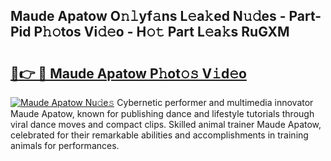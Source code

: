 ## Maude Apatow O𝚗𝚕yf𝚊ns L𝚎a𝚔ed N𝚞𝚍es - Part-Pid P𝚑𝚘tos Vi𝚍𝚎o - H𝚘𝚝 Part L𝚎a𝚔s RuGXM

# <h2><a href="http://kfeh29.oniu.top/?m=Maude+Apatow">🔗👉 🔴 Maude Apatow P𝚑ot𝚘𝚜 V𝚒d𝚎o</a></h2>

[![Maude Apatow Nu𝚍e𝚜](https://i.imgur.com/0qMVB7G.gif)](http://kfeh29.oniu.top/?m=Maude+Apatow)
Cybernetic performer and multimedia innovator Maude Apatow, known for publishing dance and lifestyle tutorials through viral dance moves and compact clips. Skilled animal trainer Maude Apatow, celebrated for their remarkable abilities and accomplishments in training animals for performances.  
